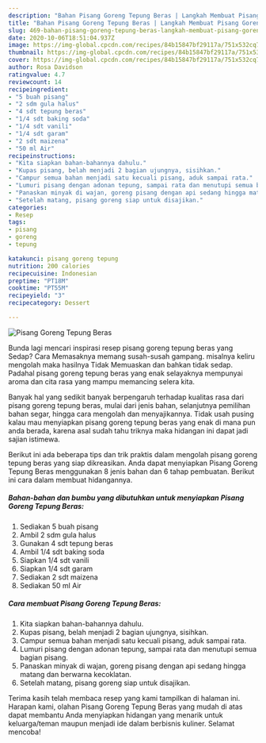 ```yaml
---
description: "Bahan Pisang Goreng Tepung Beras | Langkah Membuat Pisang Goreng Tepung Beras Yang Enak Banget"
title: "Bahan Pisang Goreng Tepung Beras | Langkah Membuat Pisang Goreng Tepung Beras Yang Enak Banget"
slug: 469-bahan-pisang-goreng-tepung-beras-langkah-membuat-pisang-goreng-tepung-beras-yang-enak-banget
date: 2020-10-06T18:51:04.937Z
image: https://img-global.cpcdn.com/recipes/84b15847bf29117a/751x532cq70/pisang-goreng-tepung-beras-foto-resep-utama.jpg
thumbnail: https://img-global.cpcdn.com/recipes/84b15847bf29117a/751x532cq70/pisang-goreng-tepung-beras-foto-resep-utama.jpg
cover: https://img-global.cpcdn.com/recipes/84b15847bf29117a/751x532cq70/pisang-goreng-tepung-beras-foto-resep-utama.jpg
author: Rosa Davidson
ratingvalue: 4.7
reviewcount: 14
recipeingredient:
- "5 buah pisang"
- "2 sdm gula halus"
- "4 sdt tepung beras"
- "1/4 sdt baking soda"
- "1/4 sdt vanili"
- "1/4 sdt garam"
- "2 sdt maizena"
- "50 ml Air"
recipeinstructions:
- "Kita siapkan bahan-bahannya dahulu."
- "Kupas pisang, belah menjadi 2 bagian ujungnya, sisihkan."
- "Campur semua bahan menjadi satu kecuali pisang, aduk sampai rata."
- "Lumuri pisang dengan adonan tepung, sampai rata dan menutupi semua bagian pisang."
- "Panaskan minyak di wajan, goreng pisang dengan api sedang hingga matang dan berwarna kecoklatan."
- "Setelah matang, pisang goreng siap untuk disajikan."
categories:
- Resep
tags:
- pisang
- goreng
- tepung

katakunci: pisang goreng tepung 
nutrition: 200 calories
recipecuisine: Indonesian
preptime: "PT18M"
cooktime: "PT55M"
recipeyield: "3"
recipecategory: Dessert

---
```



![Pisang Goreng Tepung Beras](https://img-global.cpcdn.com/recipes/84b15847bf29117a/751x532cq70/pisang-goreng-tepung-beras-foto-resep-utama.jpg)

Bunda lagi mencari inspirasi resep pisang goreng tepung beras yang Sedap? Cara Memasaknya memang susah-susah gampang. misalnya keliru mengolah maka hasilnya Tidak Memuaskan dan bahkan tidak sedap. Padahal pisang goreng tepung beras yang enak selayaknya mempunyai aroma dan cita rasa yang mampu memancing selera kita.

Banyak hal yang sedikit banyak berpengaruh terhadap kualitas rasa dari pisang goreng tepung beras, mulai dari jenis bahan, selanjutnya pemilihan bahan segar, hingga cara mengolah dan menyajikannya. Tidak usah pusing kalau mau menyiapkan pisang goreng tepung beras yang enak di mana pun anda berada, karena asal sudah tahu triknya maka hidangan ini dapat jadi sajian istimewa.




Berikut ini ada beberapa tips dan trik praktis dalam mengolah pisang goreng tepung beras yang siap dikreasikan. Anda dapat menyiapkan Pisang Goreng Tepung Beras menggunakan 8 jenis bahan dan 6 tahap pembuatan. Berikut ini cara dalam membuat hidangannya.

<!--inarticleads1-->

##### Bahan-bahan dan bumbu yang dibutuhkan untuk menyiapkan Pisang Goreng Tepung Beras:

1. Sediakan 5 buah pisang
1. Ambil 2 sdm gula halus
1. Gunakan 4 sdt tepung beras
1. Ambil 1/4 sdt baking soda
1. Siapkan 1/4 sdt vanili
1. Siapkan 1/4 sdt garam
1. Sediakan 2 sdt maizena
1. Sediakan 50 ml Air




<!--inarticleads2-->

##### Cara membuat Pisang Goreng Tepung Beras:

1. Kita siapkan bahan-bahannya dahulu.
1. Kupas pisang, belah menjadi 2 bagian ujungnya, sisihkan.
1. Campur semua bahan menjadi satu kecuali pisang, aduk sampai rata.
1. Lumuri pisang dengan adonan tepung, sampai rata dan menutupi semua bagian pisang.
1. Panaskan minyak di wajan, goreng pisang dengan api sedang hingga matang dan berwarna kecoklatan.
1. Setelah matang, pisang goreng siap untuk disajikan.




Terima kasih telah membaca resep yang kami tampilkan di halaman ini. Harapan kami, olahan Pisang Goreng Tepung Beras yang mudah di atas dapat membantu Anda menyiapkan hidangan yang menarik untuk keluarga/teman maupun menjadi ide dalam berbisnis kuliner. Selamat mencoba!
